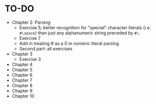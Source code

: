 TO-DO
=====

- Chapter 2: Parsing
    - Exercise 5; better recognition for "special" character literals (i.e. `#\space`) than just any alphanumeric string preceded by `#\`.
    - Exercise 7
    - Add in treating # as a 0 in numeric literal parsing
    - Second part: all exercises
- Chapter 3
    - Exercise 3
- Chapter 4
- Chapter 5
- Chapter 6
- Chapter 7
- Chapter 8
- Chapter 9
- Chapter 10
